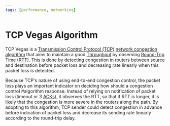 ```yaml
---
tags: [performance, networking]
---
```


# TCP Vegas Algorithm

TCP Vegas is a [Transmission Control Protocol (TCP)](202206151232.md)
[network congestion algorithm](202304261438.md) that aims to maintain a good
[Throughput](202304111957.md) by observing [Round-Trip Time
(RTT)](202303292133.md). This is done by detecting congestion in routers between
source and destination before packet loss and decreasing rate linearly when this
packet loss is detected.

Because TCP's nature of using end-to-end congestion control, the packet loss
plays an important indicator on deciding how should a congestion control
#algorithm response. Instead of relying on notification of packet loss (timeout
or 3 [ACKs](202303141902.md)), it observes the RTT, so that if RTT is longer, it
is likely that the congestion is more severe in the routers along the path. By
adopting to this algorithm, TCP sender could detect congestion in advance before
indication of packet loss and decrease its sending rate linearly according to
the round-trip delay.
